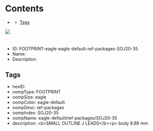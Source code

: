 



Contents
========

* [](#)
	* [Tags](#tags)
  
![][im]
# 

- ID: FOOTPRINT-eagle-eagle-default-ref-packages-SOJ20-35
- Name: 
- Description: 

## Tags

- hexID: 
- oompType: FOOTPRINT
- oompSize: eagle
- oompColor: eagle-default
- oompDesc: ref-packages
- oompIndex: SOJ20-35
- oompName: eagle-default/ref-packages/SOJ20-35
- description: &lt;b&gt;SMALL OUTLINE J LEADS&lt;/b&gt;&lt;p&gt;&#xD;
body 8.88 mm



[im]: image.png
